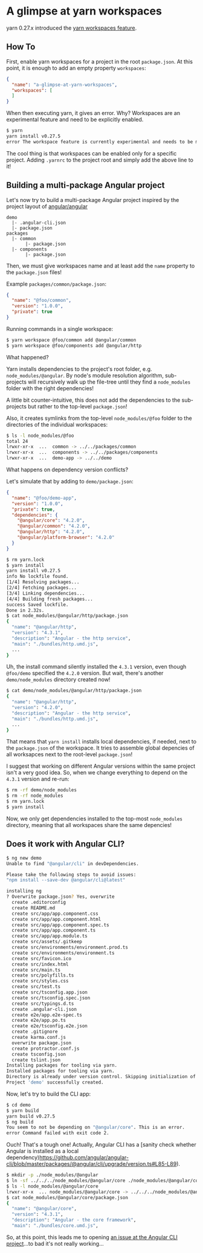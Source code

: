 # A glimpse at yarn workspaces

yarn 0.27.x introduced the [yarn workspaces feature][1].




## How To

First, enable yarn workspaces for a project in the root `package.json`.
At this point, it is enough to add an empty property `workspaces`:

```json
{
  "name": "a-glimpse-at-yarn-workspaces",
  "workspaces": [
  ]
}
```

When then executing yarn, it gives an error.
Why?
Workspaces are an experimental feature and need to be explicitly enabled.

```bash
$ yarn
yarn install v0.27.5
error The workspace feature is currently experimental and needs to be manually enabled - please add "workspaces-experimental true" to your .yarnrc file.
```

The cool thing is that workspaces can be enabled only for a specific project.
Adding `.yarnrc` to the project root and simply add the above line to it!


## Building a multi-package Angular project

Let's now try to build a multi-package Angular project inspired by the project layout of [angular/angular][3]


```
demo
  |- .angular-cli.json
  |- package.json
packages
  |- common
       |- package.json
  |- components
       |- package.json
```

Then, we must give workspaces name and at least add the `name` property to the `package.json` files!

Example `packages/common/package.json`:

```json
{
  "name": "@foo/common",
  "version": "1.0.0",
  "private": true
}
```

Running commands in a single workspace:

```bash
$ yarn workspace @foo/common add @angular/common
$ yarn workspace @foo/components add @angular/http
```

What happened?

Yarn installs dependencies to the project's root folder, e.g. `node_modules/@angular`.
By node's module resolution algorithm, sub-projects will recursively walk up the file-tree until they find a `node_modules` folder with the right dependencies!

A little bit counter-intuitive, this does not add the dependencies to the sub-projects but rather to the top-level `package.json`!

Also, it creates symlinks from the top-level `node_modules/@foo` folder to the directories of the individual workspaces:

```bash
$ ls -l node_modules/@foo
total 24
lrwxr-xr-x  ...  common -> ../../packages/common
lrwxr-xr-x  ...  components -> ../../packages/components
lrwxr-xr-x  ...  demo-app -> ../../demo
```

What happens on dependency version conflicts?

Let's simulate that by adding to `demo/package.json`:

```json
{
  "name": "@foo/demo-app",
  "version": "1.0.0",
  "private": true,
  "dependencies": {
    "@angular/core": "4.2.0",
    "@angular/common": "4.2.0",
    "@angular/http": "4.2.0",
    "@angular/platform-browser": "4.2.0"
  }
}
```

```bash
$ rm yarn.lock
$ yarn install
yarn install v0.27.5
info No lockfile found.
[1/4] Resolving packages...
[2/4] Fetching packages...
[3/4] Linking dependencies...
[4/4] Building fresh packages...
success Saved lockfile.
Done in 2.32s.
$ cat node_modules/@angular/http/package.json
{
  "name": "@angular/http",
  "version": "4.3.1",
  "description": "Angular - the http service",
  "main": "./bundles/http.umd.js",
  ...
}
```

Uh, the install command silently installed the `4.3.1` version, even though `@foo/demo` specified the `4.2.0` version.
But wait, there's another `demo/node_modules` directory created now!

```bash
$ cat demo/node_modules/@angular/http/package.json
{
  "name": "@angular/http",
  "version": "4.2.0",
  "description": "Angular - the http service",
  "main": "./bundles/http.umd.js",
  ...
}
```

That means that `yarn install` installs local dependencies, if needed, next to the `package.json` of the workspace.
It tries to assemble global depencies of all worksapces next to the root-level `package.json`!

I suggest that working on different Angular versions within the same project isn't a very good idea.
So, when we change everything to depend on the `4.3.1` version and re-run:

```bash
$ rm -rf demo/node_modules
$ rm -rf node_modules
$ rm yarn.lock
$ yarn install
```

Now, we only get dependencies installed to the top-most `node_modules` directory, meaning that all workspaces share the same depencies!


## Does it work with Angular CLI?

```bash
$ ng new demo
Unable to find "@angular/cli" in devDependencies.

Please take the following steps to avoid issues:
"npm install --save-dev @angular/cli@latest"

installing ng
? Overwrite package.json? Yes, overwrite
  create .editorconfig
  create README.md
  create src/app/app.component.css
  create src/app/app.component.html
  create src/app/app.component.spec.ts
  create src/app/app.component.ts
  create src/app/app.module.ts
  create src/assets/.gitkeep
  create src/environments/environment.prod.ts
  create src/environments/environment.ts
  create src/favicon.ico
  create src/index.html
  create src/main.ts
  create src/polyfills.ts
  create src/styles.css
  create src/test.ts
  create src/tsconfig.app.json
  create src/tsconfig.spec.json
  create src/typings.d.ts
  create .angular-cli.json
  create e2e/app.e2e-spec.ts
  create e2e/app.po.ts
  create e2e/tsconfig.e2e.json
  create .gitignore
  create karma.conf.js
  overwrite package.json
  create protractor.conf.js
  create tsconfig.json
  create tslint.json
Installing packages for tooling via yarn.
Installed packages for tooling via yarn.
Directory is already under version control. Skipping initialization of git.
Project 'demo' successfully created.
```

Now, let's try to build the CLI app:

```bash
$ cd demo
$ yarn build
yarn build v0.27.5
$ ng build
You seem to not be depending on "@angular/core". This is an error.
error Command failed with exit code 2.
```

Ouch!
That's a tough one!
Actually, Angular CLI has a [sanity check whether Angular is installed as a local dependency)https://github.com/angular/angular-cli/blob/master/packages/@angular/cli/upgrade/version.ts#L85-L89).


```bash
$ mkdir -p ./node_modules/@angular
$ ln -sf ../../../node_modules/@angular/core ./node_modules/@angular/core
$ ls -l node_modules/@angular/core
lrwxr-xr-x  ... node_modules/@angular/core -> ../../../node_modules/@angular/core
$ cat node_modules/@angular/core/package.json
{
  "name": "@angular/core",
  "version": "4.3.1",
  "description": "Angular - the core framework",
  "main": "./bundles/core.umd.js",
```


So, at this point, this leads me to opening [an issue at the Angular CLI project](https://github.com/angular/angular-cli/issues/7097)...to bad it's not really working...



[1]: https://github.com/yarnpkg/yarn/issues/3294
[2]: https://github.com/thejameskyle/rfcs-1/blob/workspaces/accepted/0000-workspaces.md
[3]: https://github.com/angular/angular

